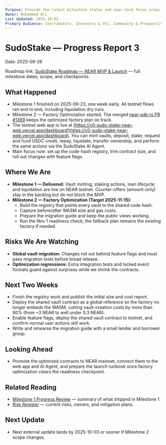 ```yaml
---
Purpose: Provide the latest milestone status and near-term focus areas.
Owner: Muhammed Ali
Last Updated: 2025-10-01
Primary Audience: Contributors, Investors & VCs, Community & Prospective Users
---
```


# SudoStake — Progress Report 3

Date: 2025-09-26

Roadmap link: [SudoStake Roadmap — NEAR MVP & Launch](./sudostake-roadmap-near-mvp.md) — full milestone dates, scope, and checkpoints.

## What Happened
- Milestone 1 finished on 2025-09-23, one week early. All testnet flows ran end to end, including liquidation dry runs.
- Milestone 2 — Factory Optimization started. The merged [near-sdk-rs PR #1369](https://github.com/near/near-sdk-rs/pull/1369) keeps the optimized factory plan on track.
- The testnet web app is live at [https://v0-sudo-stake-near-web.vercel.app/dashboard](https://v0-sudo-stake-near-web.vercel.app/dashboard). You can mint vaults, deposit, stake, request and fund USDC credit, repay, liquidate, transfer ownership, and perform the same actions via the SudoStake AI Agent.
- Main focus now: set up the code-hash registry, trim contract size, and roll out changes with feature flags.

## Where We Are
- **Milestone 1 — Delivered:** Vault minting, staking actions, loan lifecycle, and liquidation are live on NEAR testnet. Counter-offers (amount-only) stay in the backlog but do not block the MVP.
- **Milestone 2 — Factory Optimization (Target 2025-11-15):**
  - Build the registry that points every vault to the shared code hash.
  - Capture before/after WASM size and gas costs.
  - Prepare the migration guide and keep the public views working.
  - Run the Nov 1 readiness check; the fallback plan remains the existing factory if needed.

## Risks We Are Watching
- **Global vault migration:** Changes roll out behind feature flags and must pass migration tests before broad release.
- **Optimization regressions:** Extra integration tests and locked event formats guard against surprises while we shrink the contracts.

## Next Two Weeks
- Finish the registry work and publish the initial size and cost report.
- Deploy the shared vault contract as a global reference so the factory no longer embeds the WASM, cutting vault-creation costs by more than 90% (from ~3 NEAR to well under 0.3 NEAR).
- Enable feature flags, deploy the shared vault contract to testnet, and confirm normal user actions still work.
- Write and rehearse the migration guide with a small lender and borrower group.

## Looking Ahead
- Promote the optimized contracts to NEAR mainnet, connect them to the web app and AI Agent, and prepare the launch runbook once factory optimization clears the readiness checkpoint.

## Related Reading
- [Milestone 1 Progress Review](./sudostake-m1-progress.md) — summary of what shipped in Milestone 1.
- [Risk Register](./sudostake-risk-register.md) — current risks, owners, and mitigation plans.

## Next Update
- Next external update lands by 2025-10-03 or sooner if Milestone 2 scope changes.
